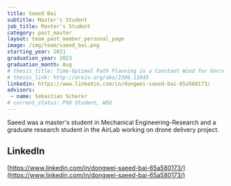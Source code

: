 ```yaml
---
title: Saeed Bai
subtitle: Master's Student
job_title: Master's Student
category: past_master
layout: team_past_member_personal_page
image: /img/team/saeed_bai.png
starting_year: 2021
graduation_year: 2023
graduation_month: Aug
# thesis_title: Time-Optimal Path Planning in a Constant Wind for Uncrewed Aerial Vehicles using Dubins Set Classification
# thesis_link: http://arxiv.org/abs/2306.11845
linkedin: https://www.linkedin.com/in/dongwei-saeed-bai-65a580173/
advisors:
 - name: Sebastian Scherer
# current_status: PhD Student, WSU
---
```


Saeed was a master's student in Mechanical Engineering-Research and a graduate research student in the AirLab working on drone delivery project. 

<!-- ## Email ##
dongweib@andrew.cmu.edu -->

## LinkedIn ##
[https://www.linkedin.com/in/dongwei-saeed-bai-65a580173/](https://www.linkedin.com/in/dongwei-saeed-bai-65a580173/)
